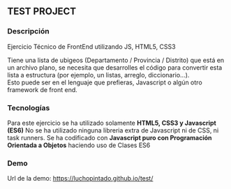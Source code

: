 ## TEST PROJECT

### Descripción
Ejercicio Técnico de FrontEnd utilizando JS, HTML5, CSS3

Tiene una lista de ubigeos (Departamento / Provincia / Distrito) que está en un archivo plano, 
se necesita que desarrolles el código para convertir esta lista a estructura (por ejemplo, un listas, arreglo, diccionario…).  
Esto puede ser en el lenguaje que prefieras, Javascript o algún otro framework de front end.

### Tecnologías
Para este ejercicio se ha utilizado solamente **HTML5, CSS3 y Javascript (ES6)**
No se ha utilizado ninguna libreria extra de Javascript ni de CSS, ni task runners.
Se ha codificado con **Javascript puro con Programación Orientada a Objetos** haciendo uso de Clases ES6

### Demo
Url de la demo: https://luchopintado.github.io/test/
